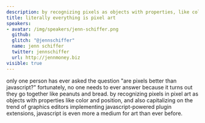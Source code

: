 ```yaml
---
description: by recognizing pixels as objects with properties, like color and position, and capitalizing on the trend of graphics editors implementing javascript-powered plugin extensions, jenn will reveal how javascript is as much a medium for art then ever before
title: literally everything is pixel art
speakers:
- avatar: /img/speakers/jenn-schiffer.png
  github:
  glitch: "@jennschiffer"
  name: Jenn Schiffer
  twitter: jennschiffer
  url: http://jennmoney.biz
visible: true
---
```


only one person has ever asked the question "are pixels better than javascript?" fortunately, no one needs to ever answer because it turns out they go together like peanuts and bread. by recognizing pixels in pixel art as objects with properties like color and position, and also capitalizing on the trend of graphics editors implementing javascript-powered plugin extensions, javascript is even more a medium for art than ever before.

<style>
* {
  text-transform: lowercase !important;
}
</style>

